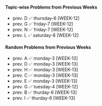 #### Topic-wise Problems from Previous Weeks
- prev. D ✅ thursday-6 [WEEK-12]
- prev. G ✅ friday-7 [WEEK-12]
- prev. N ✅ friday-7 [WEEK-12]
- prev. L ✅ saturday-8 [WEEK-12]
  
#### Random Problems from Previous Weeks
- prev. A ✅ monday-3 [WEEK-13]
- prev. D ✅ monday-3 [WEEK-13]
- prev. H ✅ monday-3 [WEEK-13]
- prev. C ✅ monday-3 [WEEK-13]
- prev. E ✅ monday-3 [WEEK-13]
- prev. G ✅ tuesday-4 [WEEK-12]
- prev. B ✅ thurday-6 [WEEK-13]
- prev. I ✅ thurday-6 [WEEK-13]